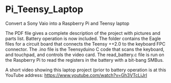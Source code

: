 # Pi_Teensy_Laptop
Convert a Sony Vaio into a Raspberry Pi and Teensy laptop

The PDF file gives a complete description of the project with pictures and parts list. Battery operation is now included.
The folder contains the Eagle files for a circuit board that connects the Teensy ++2.0 to the keyboard FPC connector.
The .ino file is the Teensyduino C code that scans the keyboard, and touchpad, and controls the video card.
The read_battery.c file is run on the Raspberry Pi to read the registers in the battery with a bit-bang SMBus.

A short video showing this laptop project (prior to battery operation is at this 
YouTube address: https://www.youtube.com/watch?v=Gh3VTcLiJrI

